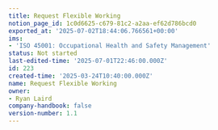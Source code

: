 ```yaml
---
title: Request Flexible Working
notion_page_id: 1c0d6625-c679-81c2-a2aa-ef62d786bcd0
exported_at: '2025-07-02T18:44:06.766561+00:00'
ims:
- 'ISO 45001: Occupational Health and Safety Management'
status: Not started
last-edited-time: '2025-07-01T22:46:00.000Z'
id: 223
created-time: '2025-03-24T10:40:00.000Z'
name: Request Flexible Working
owner:
- Ryan Laird
company-handbook: false
version-number: 1.1
---
```


<!-- Unsupported block type: unsupported -->